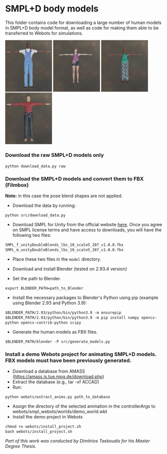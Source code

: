 # SMPL+D body models

This folder contains code for downloading a large number of human models in SMPL+D body model format, as well as code for making them able to be transferred to Webots for simulations.

<p float="left">
  <img src="./examples/model_1.png" width=150 />
  <img src="./examples/model_4.png" width=150 />
  <img src="./examples/model_3.png" width=150 />
  <img src="./examples/model_2.png" width=150 />
</p>

### Download the raw SMPL+D models only

```
python download_data.py raw
```

### Download the SMPL+D models and convert them to FBX (Filmbox)

**Note:** in this case the pose blend shapes are not applied.


- Download the data by running:
```
python src/download_data.py
```

- Download SMPL for Unity from the official website [here](https://smpl.is.tue.mpg.de/). Once you agree on SMPL license terms and have access to downloads, you will have the following two files:
```
SMPL_f_unityDoubleBlends_lbs_10_scale5_207_v1.0.0.fbx
SMPL_m_unityDoubleBlends_lbs_10_scale5_207_v1.0.0.fbx
```
- Place these two files in the ```model``` directory.

- Download and install Blender (tested on 2.93.4 version)

- Set the path to Blender.
```
export BLENDER_PATH=path_to_Blender
```
- Install the necessary packages to Blender's Python using pip (example using Blender 2.93 and Python 3.9):
```
$BLENDER_PATH/2.93/python/bin/python3.9 -m ensurepip
$BLENDER_PATH/2.93/python/bin/python3.9 -m pip install numpy opencv-python opencv-contrib-python scipy
```
- Generate the human models as FBX files. 
```
$BLENDER_PATH/blender -P src/generate_models.py
```

### Install a demo Webots project for animating SMPL+D models. <br/> FBX models must have been previously generated.

-  Download a database from AMASS (https://amass.is.tue.mpg.de/download.php)
-  Extract the database (e.g., tar -xf ACCAD) 
-  Run:
```
python webots/extract_anims.py path_to_database
```
-  Assign the directory of the selected animation in the controllerArgs to webots/smpl_webots/worlds/demo_world.wbt
-  Install the demo project in Webots
```
chmod +x webots/install_project.sh
bash webots/install_project.sh
```

 <em> Part of this work was conducted by Dimitrios Taskoudis for his Master Degree Thesis. </em>

